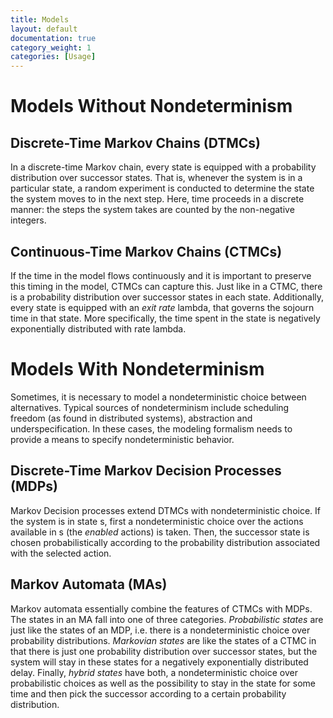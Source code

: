 ```yaml
---
title: Models
layout: default
documentation: true
category_weight: 1
categories: [Usage]
---
```


# Models Without Nondeterminism

## Discrete-Time Markov Chains (DTMCs)

In a discrete-time Markov chain, every state is equipped with a probability distribution over successor states. That is, whenever the system is in a particular state, a random experiment is conducted to determine the state the system moves to in the next step. Here, time proceeds in a discrete manner: the steps the system takes are counted by the non-negative integers.

## Continuous-Time Markov Chains (CTMCs)

If the time in the model flows continuously and it is important to preserve this timing in the model, CTMCs can capture this. Just like in a CTMC, there is a probability distribution over successor states in each state. Additionally, every state is equipped with an *exit rate* lambda, that governs the sojourn time in that state. More specifically, the time spent in the state is negatively exponentially distributed with rate lambda.

# Models With Nondeterminism

Sometimes, it is necessary to model a nondeterministic choice between alternatives. Typical sources of nondeterminism include scheduling freedom (as found in distributed systems), abstraction and underspecification. In these cases, the modeling formalism needs to provide a means to specify nondeterministic behavior.

## Discrete-Time Markov Decision Processes (MDPs)

Markov Decision processes extend DTMCs with nondeterministic choice. If the system is in state s, first a nondeterministic choice over the actions available in s (the *enabled* actions) is taken. Then, the successor state is chosen probabilistically according to the probability distribution associated with the selected action.

## Markov Automata (MAs)

Markov automata essentially combine the features of CTMCs with MDPs. The states in an MA fall into one of three categories. *Probabilistic states* are just like the states of an MDP, i.e. there is a nondeterministic choice over probability distributions. *Markovian states* are like the states of a CTMC in that there is just one probability distribution over successor states, but the system will stay in these states for a negatively exponentially distributed delay. Finally, *hybrid states* have both, a nondeterministic choice over probabilistic choices as well as the possibility to stay in the state for some time and then pick the successor according to a certain probability distribution.